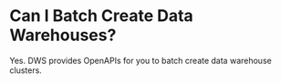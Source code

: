 # Can I Batch Create Data Warehouses?<a name="dws_03_0013"></a>

Yes. DWS provides OpenAPIs for you to batch create data warehouse clusters.

